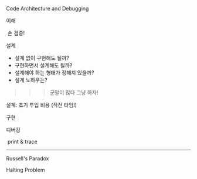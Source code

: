 Code Architecture and Debugging



이해

​	손 검증!



설계

* 설계 없이 구현해도 될까?
* 구현하면서 설계해도 될까?
* 설계해야 하는 형태가 정해져 있을까?
* 설계 노하우는?

> > > 군말이 많다 그냥 하자!

설계: 초기 투입 비용 (작전 타임!)



구현



디버깅

​	print & trace



----

Russell's Paradox

Halting Problem



